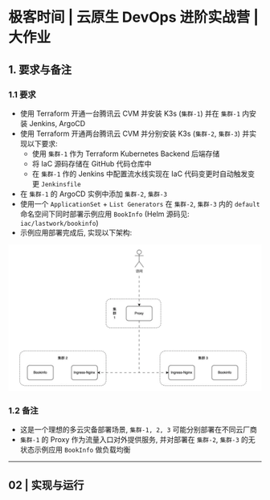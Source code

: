# 极客时间 | 云原生 DevOps 进阶实战营 | 大作业

## 1. 要求与备注

### 1.1 要求

- 使用 Terraform 开通一台腾讯云 CVM 并安装 K3s (`集群-1`) 并在 `集群-1` 内安装 Jenkins, ArgoCD
- 使用 Terraform 开通两台腾讯云 CVM 并分别安装 K3s (`集群-2`, `集群-3`) 并实现以下要求:
  - 使用 `集群-1` 作为 Terraform Kubernetes Backend 后端存储
  - 将 IaC 源码存储在 GitHub 代码仓库中
  - 在 `集群-1` 作的 Jenkins 中配置流水线实现在 IaC 代码变更时自动触发变更 `Jenkinsfile`
- 在 `集群-1` 的 ArgoCD 实例中添加 `集群-2`, `集群-3`
- 使用一个 `ApplicationSet` + `List Generators` 在 `集群-2`, `集群-3` 内的 `default` 命名空间下同时部署示例应用 `BookInfo` (Helm 源码见: `iac/lastwork/bookinfo`)
- 示例应用部署完成后, 实现以下架构:

![Arch](assets/img-01-arch.webp)

### 1.2 备注

- 这是一个理想的多云灾备部署场景, `集群-1, 2, 3` 可能分别部署在不同云厂商
- `集群-1` 的 Proxy 作为流量入口对外提供服务, 并对部署在 `集群-2`, `集群-3` 的无状态示例应用 `BookInfo` 做负载均衡

---

## 02 | 实现与运行
